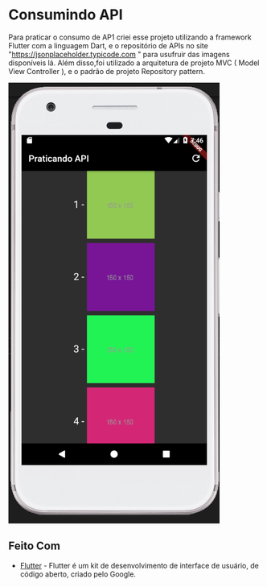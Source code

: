 # Consumindo API

Para praticar o consumo de AP1 criei esse projeto utilizando a framework Flutter com a linguagem Dart, e o repositório de APIs no site "https://jsonplaceholder.typicode.com " para usufruir das imagens disponíveis lá. Além disso,foi utilizado a arquitetura de projeto MVC ( Model View Controller ), e o padrão de projeto Repository pattern.


![img](https://github.com/Kilder-M/consumindo-api/blob/main/api_externa/lib/imagens/printAPP.PNG)



## Feito Com

* [Flutter](https://flutter.dev/) - Flutter é um kit de desenvolvimento de interface de usuário, de código aberto, criado pelo Google.
